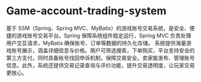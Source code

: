 # Game-account-trading-system
基于 SSM（Spring、Spring MVC、MyBatis）的游戏账号交易系统，是安全、便捷的游戏账号交易平台。Spring 保障系统组件稳定运行，Spring MVC 负责处理用户交互请求，MyBatis 确保账号、订单等数据的持久化存储。  系统提供海量游戏账号展示，涵盖详细信息与价格。用户可筛选搜索，下单购买，平台支持安全的第三方支付。同时具备账号找回申诉机制，保障交易安全。卖家能发布、管理账号信息。此外，系统还提供交易记录查询与评价功能，提升交易透明度，让玩家交易更放心。 
